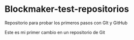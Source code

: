 # Blockmaker-test-repositorios
Repositorio para probar los primeros pasos con GIt y GitHub

Este es mi primer cambio en un repositorio de Git